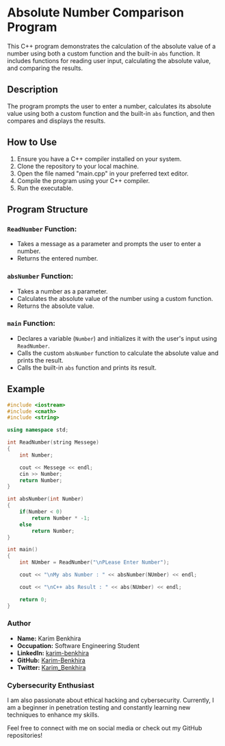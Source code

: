 # Absolute Number Comparison Program

This C++ program demonstrates the calculation of the absolute value of a number using both a custom function and the built-in `abs` function. It includes functions for reading user input, calculating the absolute value, and comparing the results.

## Description

The program prompts the user to enter a number, calculates its absolute value using both a custom function and the built-in `abs` function, and then compares and displays the results.

## How to Use

1. Ensure you have a C++ compiler installed on your system.
2. Clone the repository to your local machine.
3. Open the file named "main.cpp" in your preferred text editor.
4. Compile the program using your C++ compiler.
5. Run the executable.

## Program Structure

### `ReadNumber` Function:

- Takes a message as a parameter and prompts the user to enter a number.
- Returns the entered number.

### `absNumber` Function:

- Takes a number as a parameter.
- Calculates the absolute value of the number using a custom function.
- Returns the absolute value.

### `main` Function:

- Declares a variable (`Number`) and initializes it with the user's input using `ReadNumber`.
- Calls the custom `absNumber` function to calculate the absolute value and prints the result.
- Calls the built-in `abs` function and prints its result.


## Example

```cpp
#include <iostream>
#include <cmath>
#include <string>

using namespace std;

int ReadNumber(string Messege)
{
    int Number;

    cout << Messege << endl;
    cin >> Number;
    return Number;
}

int absNumber(int Number)
{
    if(Number < 0)
        return Number * -1;
    else
        return Number;
}

int main()
{
    int NUmber = ReadNumber("\nPLease Enter Number");

    cout << "\nMy abs Number : " << absNumber(NUmber) << endl;

    cout << "\nC++ abs Result : " << abs(NUmber) << endl;

    return 0;
}

```

### Author

- **Name:** Karim Benkhira
- **Occupation:** Software Engineering Student
- **LinkedIn:** [karim-benkhira](https://linkedin.com/in/karim-benkhira-206597224)
- **GitHub:** [Karim-Benkhira](https://github.com/Karim-Benkhira)
- **Twitter:** [Karim_Benkhira](https://twitter.com/Karim_Benkhira)

### Cybersecurity Enthusiast

I am also passionate about ethical hacking and cybersecurity. Currently, I am a beginner in penetration testing and constantly learning new techniques to enhance my skills.

Feel free to connect with me on social media or check out my GitHub repositories!
